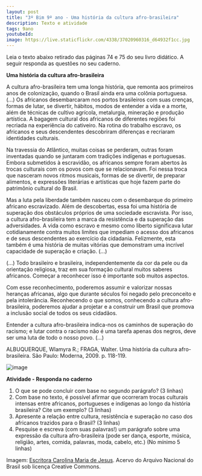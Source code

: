 ```yaml
---
layout: post
title: "3º Bim 9º ano - Uma história da cultura afro-brasileira"
description: Texto e atividade
tags: 9ano
youtubeId:
image: https://live.staticflickr.com/4338/37020960316_d64932f1cc.jpg
---
```

Leia o texto abaixo retirado das páginas 74 e 75 do seu livro didático. A seguir responda as questões no seu caderno.

**Uma história da cultura afro-brasileira**

A cultura afro-brasileira tem uma longa história, que remonta aos primeiros anos de colonização, quando o Brasil ainda era uma colônia portuguesa. (...) Os africanos desembarcaram nos portos brasileiros com suas crenças, formas de lutar, se divertir, hábitos, modos de entender a vida e a morte, além de técnicas de cultivo agrícola, metalurgia, mineração e produção artística. A bagagem cultural dos  africanos  de  diferentes  regiões  foi  recriada  na  experiência  do  cativeiro.  Na rotina do trabalho escravo, os africanos e seus descendentes descobriram diferenças e recriaram identidades culturais.

Na travessia do Atlântico, muitas coisas se perderam, outras foram inventadas quando se juntaram com tradições indígenas e portuguesas. Embora submetidos à escravidão, os africanos sempre foram abertos às trocas culturais com os povos com que se relacionavam. Foi nessa troca que nasceram novos ritmos musicais, formas de se divertir, de preparar alimentos, e expressões literárias e artísticas que hoje fazem parte do patrimônio cultural do Brasil.

Mas  a  luta  pela  liberdade  também nasceu com o desembarque do primeiro africano escravizado. Além de descobertas, essa foi uma história de superação dos obstáculos próprios  de  uma sociedade  escravista. Por isso, a cultura afro-brasileira tem a marca da resistência e da superação das adversidades. A vida como escravo e mesmo como liberto significava  lutar  cotidianamente  contra muitos limites  que  impediam  o  acesso  dos africanos e de seus descendentes ao exercício da cidadania. Felizmente, esta também é uma história de muitas vitórias que demonstram uma incrível capacidade de superação e criação. (...)

(...) Todo brasileiro e brasileira, independentemente da cor da pele ou da orientação religiosa,  traz  em  sua  formação  cultural muitos  saberes  africanos.  Começar  a  reconhecer isso é importante sob muitos aspectos.

Com  esse  reconhecimento,  poderemos  assumir  e  valorizar  nossas  heranças africanas, algo que durante séculos foi negado pelo preconceito e pela intolerância. Reconhecendo o que somos, conhecendo a cultura afro-brasileira, poderemos ajudar a projetar e a construir um Brasil que promova a inclusão social de todos os seus cidadãos.

Entender  a  cultura  afro-brasileira  indica-nos  os  caminhos  de  superação  do racismo;  e  lutar  contra  o  racismo  não  é  uma  tarefa  apenas  dos  negros,  deve  ser uma luta de todo o nosso povo. (...)

ALBUQUERQUE, Wlamyra R.; FRAGA, Walter. Uma história da cultura afro-brasileira. São Paulo: Moderna, 2009. p. 118-119.

![image](https://live.staticflickr.com/4338/37020960316_d64932f1cc.jpg)

**Atividade - Responda no caderno**

1. O que se pode concluir com base no segundo parágrafo? (3 linhas)
2. Com  base  no  texto,  é  possível  afirmar  que  ocorreram  trocas  culturais  intensas entre  africanos,  portugueses  e  indígenas  ao  longo  da  história  brasileira?  Cite um exemplo? (3 linhas)
3. Apresente a relação entre cultura, resistência e superação no caso dos 
africanos trazidos para o Brasil? (3 linhas)
4. Pesquise e escreva (com suas palavras!) um parágrafo sobre uma expressão da cultura afro-brasileira (pode ser dança, esporte, música, religião, artes, comida, palavras, moda, cabelo, etc.) (No mínimo 5 linhas) 

Imagem: [Escritora Carolina Maria de Jesus](https://search.creativecommons.org/photos/25031aa3-00b5-45f6-9321-502a4e2cdf88). Acervo do Arquivo Nacional do Brasil sob licença Creative Commons.
